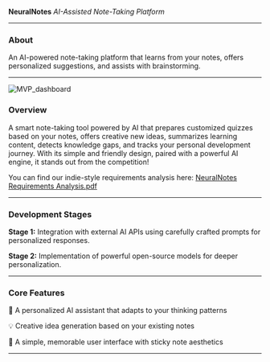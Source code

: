 **NeuralNotes**
*AI-Assisted Note-Taking Platform*

---

### **About**

An AI-powered note-taking platform that learns from your notes, offers personalized suggestions, and assists with brainstorming.

---

![MVP_dashboard](https://github.com/user-attachments/assets/eae8c893-72b9-4066-b60d-87308891421c)

### **Overview**

A smart note-taking tool powered by AI that prepares customized quizzes based on your notes, offers creative new ideas, summarizes learning content, detects knowledge gaps, and tracks your personal development journey. With its simple and friendly design, paired with a powerful AI engine, it stands out from the competition!

You can find our indie-style requirements analysis here: [NeuralNotes Requirements Analysis.pdf](https://github.com/user-attachments/files/20109807/NeuralNotes.Requirements.Analysis.pdf)


---

### **Development Stages**

**Stage 1:** Integration with external AI APIs using carefully crafted prompts for personalized responses.

**Stage 2:** Implementation of powerful open-source models for deeper personalization.

---

### **Core Features**

🧠 A personalized AI assistant that adapts to your thinking patterns

💡 Creative idea generation based on your existing notes

🎯 A simple, memorable user interface with sticky note aesthetics

---


